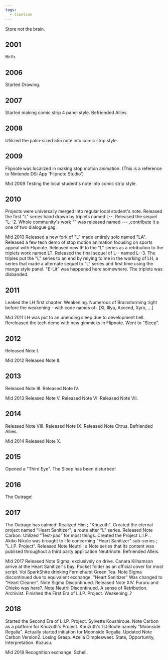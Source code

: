 ```yaml
---
tags:
  - timeline
---
```

Store not the brain.


## 2001
Birth.


## 2006
Started Drawing.


## 2007
Started making comic strip 4 panel style.
Befriended Allies.


## 2008
Utilized the palm-sized 555 note into comic strip style.


## 2009
Flipnote was localized in making stop motion animation.
(This is a reference to Nintendo DSi App 'Flipnote Studio')


Mid 2009
Testing the local student's note into comic strip style.


## 2010
Projects were universally merged into regular local student's note.
Released the first "L" series hand drawn by triplets named L--.
Released the sequel "L--2.
Whole community's work "" was released named --- ,contribute it a one of two dialogue gag.


Mid 2010
Released a new fork of "L" made entirely solo named "LA".
Released a few tech demo of stop motion animation focusing on sports appeal with Flipnote.
Released new IP  to the "L" series as a retribution to the triplets work named LT.
Released the final sequel of L-- named L--3.
The triples put the "L" series to an end by relying to me in the working of LH, 
a series that made a alternate sequel to "L" series and first time using the manga style panel.
"E-Lit" was happened here somewhere.
The triplets was disbanded.


## 2011
Leaked the LH first chapter.
Weakening.
Numerous of Brainstorming right before the weakening - with code names of-
[Xl, Illya, Ascend, Xyro, ...]


Mid 2011
LH was put to an unending sleep due to development hell.
Rereleased the tech demo with new gimmicks in Flipnote.
Went to "Sleep".


## 2012
Released Note I.


Mid 2012
Released Note II.


## 2013
Released Note III.
Released Note IV.


Mid 2013
Released Note V.
Released Note VI.
Released Note VII.


## 2014
Released Note VIII.
Released Note IX.
Released Note Citrus.
Befriended Allies.


Mid 2014
Released Note X.


## 2015
Opened a "Third Eye".
The Sleep has been disturbed!


## 2016
The Outrage!


## 2017
The Outrage has calmed!
Realized Him ; "Knuzuth".
Created the eternal project named "Heart Sanitizer"; a route after "L" series.
Released Note Carbon.
Utilized "Test-pad" for most things.
Created the Project L.I.P. .
Akiko Nikole was brought to life concerning "Heart Sanitizer" sub-series ; "L.I.P. Project".
Released Note Neutrii; a Note series that its content was publised throughout a third party application Neutrinote.
Befriended Alleis.


Mid 2017
Released Note Sigma; exclusively on drive.
Canara Kilhamson arrive at the Heart Sanitizer's bay.
Pocket folder as an official cover for most script.
Voi SparkShire drinking Ferniehurst Green Tea.
Note Sigma discontinued due to equivalent exchange.
"Heart Sanitizer" Was changed to "Heart Cleaner".
Note Sigma Discontinued.
Released Note XIV.
Fururu and Chieko was here?.
Note Neutrii Discontinued.
A sense of Retribution.
Archivist.
Finished the First Era of L.I.P. Project.
Weakening..?


## 2018
Started the Second Era of L.I.P. Project.
Sylvette Koushiroue.
Note Carbon as a platform for Knuzuth's Project.
Knuzuth's 1st Route namely "Moonside Regalia".
Actually started initiation for Moonside Regalia.
Updated Note Carbon Version2.
Losing Grasp.
Azelia Dimplesweet.
State, Opportunity, Interpretation.
Kozusu.


Mid 2018
Recognition exchange.
Schell.

